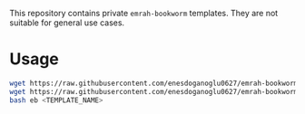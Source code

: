 This repository contains private `emrah-bookworm` templates. They are not
suitable for general use cases.


# Usage

```bash
wget https://raw.githubusercontent.com/enesdoganoglu0627/emrah-bookworm-base/main/installer/eb
wget https://raw.githubusercontent.com/enesdoganoglu0627/emrah-bookworm-private/main/installer/<TEMPLATE_NAME>.conf
bash eb <TEMPLATE_NAME>
```
